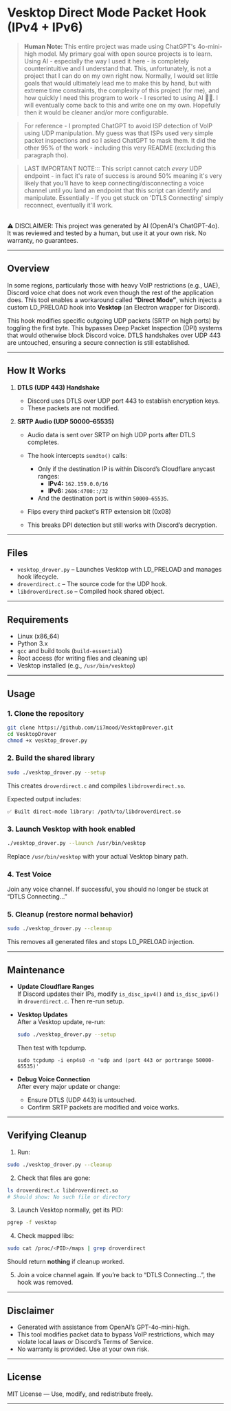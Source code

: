 # Vesktop Direct Mode Packet Hook (IPv4 + IPv6)

> **Human Note:**
This entire project was made using ChatGPT's 4o-mini-high model. My primary goal with open source projects is to learn. Using AI - especially the way I used it here - is completely counterintuitive and I understand that. This, unfortunately, is not a project that I can do on my own right now. Normally, I would set little goals that would ultimately lead me to make this by hand, but with extreme time constraints, the complexity of this project (for me), and how quickly I need this program to work - I resorted to using AI 🤷‍♂️. I will eventually come back to this and write one on my own. Hopefully then it would be cleaner and/or more configurable.

> For reference - I prompted ChatGPT to avoid ISP detection of VoIP using UDP manipulation. My guess was that ISPs used very simple packet inspections and so I asked ChatGPT to mask them. It did the other 95% of the work - including this very README (excluding this paragraph tho).

> LAST IMPORTANT NOTE::: This script cannot catch *every* UDP endpoint - in fact it's rate of success is around 50% meaning it's very likely that you'll have to keep connecting/disconnecting a voice channel until you land an endpoint that this script can identify and manipulate. Essentially - If you get stuck on 'DTLS Connecting' simply reconnect, eventually it'll work.

<br> 
⚠️ DISCLAIMER: This project was generated by AI (OpenAI's ChatGPT-4o). It was reviewed and tested by a human, but use it at your own risk. No warranty, no guarantees.


---

## Overview

In some regions, particularly those with heavy VoIP restrictions (e.g., UAE), Discord voice chat does not work even though the rest of the application does. This tool enables a workaround called **“Direct Mode”**, which injects a custom LD_PRELOAD hook into **Vesktop** (an Electron wrapper for Discord).

This hook modifies specific outgoing UDP packets (SRTP on high ports) by toggling the first byte. This bypasses Deep Packet Inspection (DPI) systems that would otherwise block Discord voice. DTLS handshakes over UDP 443 are untouched, ensuring a secure connection is still established.

---

## How It Works

1. **DTLS (UDP 443) Handshake**

   - Discord uses DTLS over UDP port 443 to establish encryption keys.
   - These packets are not modified.

2. **SRTP Audio (UDP 50000–65535)**

   - Audio data is sent over SRTP on high UDP ports after DTLS completes.
   - The hook intercepts `sendto()` calls:
     - Only if the destination IP is within Discord’s Cloudflare anycast ranges:
       - **IPv4:** `162.159.0.0/16`
       - **IPv6:** `2606:4700::/32`
     - And the destination port is within `50000–65535`.

   - Flips every third packet's RTP extension bit (0x08)
   - This breaks DPI detection but still works with Discord’s decryption.

---

## Files

- `vesktop_drover.py` – Launches Vesktop with LD_PRELOAD and manages hook lifecycle.
- `droverdirect.c` – The source code for the UDP hook.
- `libdroverdirect.so` – Compiled hook shared object.

---

## Requirements

- Linux (x86_64)
- Python 3.x
- `gcc` and build tools (`build-essential`)
- Root access (for writing files and cleaning up)
- Vesktop installed (e.g., `/usr/bin/vesktop`)

---

## Usage

### 1. Clone the repository

```bash
git clone https://github.com/ii7mood/VesktopDrover.git
cd VesktopDrover
chmod +x vesktop_drover.py
```

### 2. Build the shared library

```bash
sudo ./vesktop_drover.py --setup
```

This creates `droverdirect.c` and compiles `libdroverdirect.so`.

Expected output includes:

```
✅ Built direct‐mode library: /path/to/libdroverdirect.so
```

### 3. Launch Vesktop with hook enabled

```bash
./vesktop_drover.py --launch /usr/bin/vesktop
```

Replace `/usr/bin/vesktop` with your actual Vesktop binary path.

### 4. Test Voice

Join any voice channel. If successful, you should no longer be stuck at “DTLS Connecting…”

### 5. Cleanup (restore normal behavior)

```bash
sudo ./vesktop_drover.py --cleanup
```

This removes all generated files and stops LD_PRELOAD injection.

---

## Maintenance

- **Update Cloudflare Ranges**  
  If Discord updates their IPs, modify `is_disc_ipv4()` and `is_disc_ipv6()` in `droverdirect.c`. Then re-run setup.

- **Vesktop Updates**  
  After a Vesktop update, re-run:

  ```bash
  sudo ./vesktop_drover.py --setup
  ```

  Then test with tcpdump.
  ```
  sudo tcpdump -i enp4s0 -n 'udp and (port 443 or portrange 50000-65535)'
  ```

- **Debug Voice Connection**  
  After every major update or change:
    - Ensure DTLS (UDP 443) is untouched.
    - Confirm SRTP packets are modified and voice works.
---

## Verifying Cleanup

1. Run:

```bash
sudo ./vesktop_drover.py --cleanup
```

2. Check that files are gone:

```bash
ls droverdirect.c libdroverdirect.so
# Should show: No such file or directory
```

3. Launch Vesktop normally, get its PID:

```bash
pgrep -f vesktop
```

4. Check mapped libs:

```bash
sudo cat /proc/<PID>/maps | grep droverdirect
```

Should return **nothing** if cleanup worked.

5. Join a voice channel again. If you’re back to “DTLS Connecting…”, the hook was removed.

---

## Disclaimer

- Generated with assistance from OpenAI’s GPT-4o-mini-high.
- This tool modifies packet data to bypass VoIP restrictions, which may violate local laws or Discord’s Terms of Service.
- No warranty is provided. Use at your own risk.

---

## License

MIT License — Use, modify, and redistribute freely.

---
